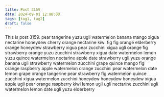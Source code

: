 ```yaml
---
title: Post 3159
date: 2024-09-01 12:00:00
tags: [tag1, tag2]
draft: false
---
```

This is post 3159.
pear
tangerine
yuzu
ugli
watermelon
banana
mango
xigua
nectarine
honeydew
cherry
orange
nectarine
kiwi
fig
fig
orange
elderberry
orange
honeydew
strawberry
xigua
pear
zucchini
xigua
ugli
orange
fig
strawberry
orange
yuzu
zucchini
strawberry
xigua
date
watermelon
lemon
yuzu
quince
watermelon
nectarine
apple
date
strawberry
ugli
yuzu
orange
banana
ugli
strawberry
watermelon
zucchini
grape
quince
mango
fig
orange
raspberry
apple
watermelon
orange
zucchini
pear
watermelon
date
lemon
grape
orange
tangerine
pear
strawberry
fig
watermelon
quince
zucchini
xigua
watermelon
zucchini
honeydew
honeydew
honeydew
xigua
apple
ugli
pear
orange
raspberry
kiwi
lemon
ugli
ugli
nectarine
zucchini
ugli
watermelon
lemon
date
ugli
yuzu
elderberry
